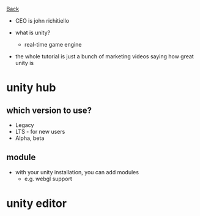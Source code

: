 [Back](../README.md)

- CEO is john richitiello

- what is unity?
  - real-time game engine

- the whole tutorial is just a bunch of marketing videos saying how great unity is

# unity hub

## which version to use?

- Legacy
- LTS - for new users
- Alpha, beta

## module

- with your unity installation, you can add modules
  - e.g. webgl support

# unity editor